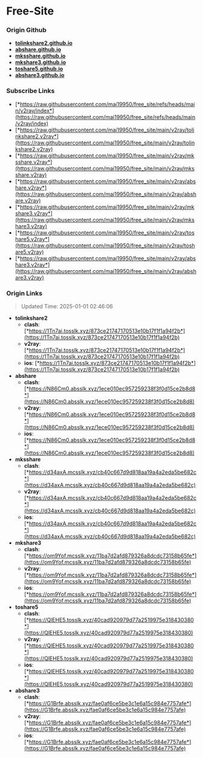 # Free-Site

### Origin Github

- [**tolinkshare2.github.io**](https://github.com/tolinkshare2/tolinkshare2.github.io)
- [**abshare.github.io**](https://github.com/abshare/abshare.github.io)
- [**mksshare.github.io**](https://github.com/mksshare/mksshare.github.io)
- [**mkshare3.github.io**](https://github.com/mkshare3/mkshare3.github.io)
- [**toshare5.github.io**](https://github.com/toshare5/toshare5.github.io)
- [**abshare3.github.io**](https://github.com/abshare3/abshare3.github.io)

### Subscribe Links

- [*https://raw.githubusercontent.com/mai19950/free_site/refs/heads/main/v2ray/index*](https://raw.githubusercontent.com/mai19950/free_site/refs/heads/main/v2ray/index)
- [*https://raw.githubusercontent.com/mai19950/free_site/main/v2ray/tolinkshare2.v2ray*](https://raw.githubusercontent.com/mai19950/free_site/main/v2ray/tolinkshare2.v2ray)
- [*https://raw.githubusercontent.com/mai19950/free_site/main/v2ray/mksshare.v2ray*](https://raw.githubusercontent.com/mai19950/free_site/main/v2ray/mksshare.v2ray)
- [*https://raw.githubusercontent.com/mai19950/free_site/main/v2ray/abshare.v2ray*](https://raw.githubusercontent.com/mai19950/free_site/main/v2ray/abshare.v2ray)
- [*https://raw.githubusercontent.com/mai19950/free_site/main/v2ray/mkshare3.v2ray*](https://raw.githubusercontent.com/mai19950/free_site/main/v2ray/mkshare3.v2ray)
- [*https://raw.githubusercontent.com/mai19950/free_site/main/v2ray/toshare5.v2ray*](https://raw.githubusercontent.com/mai19950/free_site/main/v2ray/toshare5.v2ray)
- [*https://raw.githubusercontent.com/mai19950/free_site/main/v2ray/abshare3.v2ray*](https://raw.githubusercontent.com/mai19950/free_site/main/v2ray/abshare3.v2ray)

### Origin Links

> Updated Time: 2025-01-01 02:46:06

- **tolinkshare2**
  - **clash**: [*https://1Tn7ai.tosslk.xyz/873ce21747170513e10b17f1f1a94f2b*](https://1Tn7ai.tosslk.xyz/873ce21747170513e10b17f1f1a94f2b)
  - **v2ray**: [*https://1Tn7ai.tosslk.xyz/873ce21747170513e10b17f1f1a94f2b*](https://1Tn7ai.tosslk.xyz/873ce21747170513e10b17f1f1a94f2b)
  - **ios**: [*https://1Tn7ai.tosslk.xyz/873ce21747170513e10b17f1f1a94f2b*](https://1Tn7ai.tosslk.xyz/873ce21747170513e10b17f1f1a94f2b)
- **abshare**
  - **clash**: [*https://N86Cm0.absslk.xyz/1ece010ec957259238f3f0d15ce2b8d8*](https://N86Cm0.absslk.xyz/1ece010ec957259238f3f0d15ce2b8d8)
  - **v2ray**: [*https://N86Cm0.absslk.xyz/1ece010ec957259238f3f0d15ce2b8d8*](https://N86Cm0.absslk.xyz/1ece010ec957259238f3f0d15ce2b8d8)
  - **ios**: [*https://N86Cm0.absslk.xyz/1ece010ec957259238f3f0d15ce2b8d8*](https://N86Cm0.absslk.xyz/1ece010ec957259238f3f0d15ce2b8d8)
- **mksshare**
  - **clash**: [*https://d34axA.mcsslk.xyz/cb40c667d9d818aa19a4a2eda5be682c*](https://d34axA.mcsslk.xyz/cb40c667d9d818aa19a4a2eda5be682c)
  - **v2ray**: [*https://d34axA.mcsslk.xyz/cb40c667d9d818aa19a4a2eda5be682c*](https://d34axA.mcsslk.xyz/cb40c667d9d818aa19a4a2eda5be682c)
  - **ios**: [*https://d34axA.mcsslk.xyz/cb40c667d9d818aa19a4a2eda5be682c*](https://d34axA.mcsslk.xyz/cb40c667d9d818aa19a4a2eda5be682c)
- **mkshare3**
  - **clash**: [*https://om9Yof.mcsslk.xyz/11ba7d2afd879326a8dcdc73158b65fe*](https://om9Yof.mcsslk.xyz/11ba7d2afd879326a8dcdc73158b65fe)
  - **v2ray**: [*https://om9Yof.mcsslk.xyz/11ba7d2afd879326a8dcdc73158b65fe*](https://om9Yof.mcsslk.xyz/11ba7d2afd879326a8dcdc73158b65fe)
  - **ios**: [*https://om9Yof.mcsslk.xyz/11ba7d2afd879326a8dcdc73158b65fe*](https://om9Yof.mcsslk.xyz/11ba7d2afd879326a8dcdc73158b65fe)
- **toshare5**
  - **clash**: [*https://QlEHE5.tosslk.xyz/40cad920979d77a2519975e318430380*](https://QlEHE5.tosslk.xyz/40cad920979d77a2519975e318430380)
  - **v2ray**: [*https://QlEHE5.tosslk.xyz/40cad920979d77a2519975e318430380*](https://QlEHE5.tosslk.xyz/40cad920979d77a2519975e318430380)
  - **ios**: [*https://QlEHE5.tosslk.xyz/40cad920979d77a2519975e318430380*](https://QlEHE5.tosslk.xyz/40cad920979d77a2519975e318430380)
- **abshare3**
  - **clash**: [*https://G1Brfe.absslk.xyz/fae0af6ce5be3c1e6a15c984e7757afe*](https://G1Brfe.absslk.xyz/fae0af6ce5be3c1e6a15c984e7757afe)
  - **v2ray**: [*https://G1Brfe.absslk.xyz/fae0af6ce5be3c1e6a15c984e7757afe*](https://G1Brfe.absslk.xyz/fae0af6ce5be3c1e6a15c984e7757afe)
  - **ios**: [*https://G1Brfe.absslk.xyz/fae0af6ce5be3c1e6a15c984e7757afe*](https://G1Brfe.absslk.xyz/fae0af6ce5be3c1e6a15c984e7757afe)
